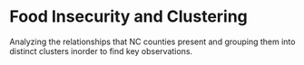 # Food Insecurity and Clustering
 Analyzing the relationships that NC counties present and grouping them into distinct clusters inorder to find key observations.
